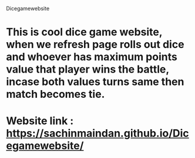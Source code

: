  Dicegamewebsite
# This is cool dice game website, when we refresh page rolls out dice and whoever has maximum points value that player wins the battle, incase both values turns same then match becomes tie.
# Website link : https://sachinmaindan.github.io/Dicegamewebsite/
